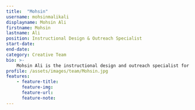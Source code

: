 ```yaml
---
title:  "Mohsin"
username: mohsinmalikali
displayname: Mohsin Ali
firstname: Mohsin
lastname: Ali
position: Instructional Design & Outreach Specialist
start-date: 
end-date:
category: Creative Team
bio: >- 
    Mohsin Ali is the instructional design and outreach specialist for the Humanities and Social Sciences department of the Eugene and Maxine Rosenfeld Management Library and the Charles E. Young Research Library.  He obtained his PhD in Islamic Studies from UCLA in 2022, and has taught courses on Global Islam for the UCLA Clusters Program.  He is passionate about designing effective learning experiences for students.
profile: /assets/images/team/Mohsin.jpg
features:
    - feature-title: 
      feature-img: 
      feature-url: 
      feature-note: 
---
```

